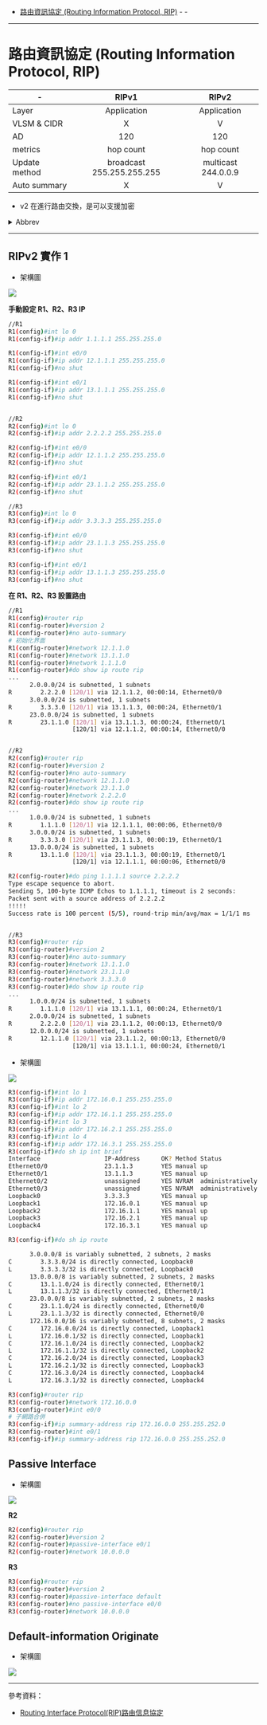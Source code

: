 * [路由資訊協定 (Routing Information Protocol, RIP)]()
      - []()
      - []()
---
# 路由資訊協定 (Routing Information Protocol, RIP)

-|RIPv1|RIPv2
---|:-:|:-:
Layer|Application|Application
VLSM & CIDR|X|V
AD|120|120
metrics|hop count|hop count
Update method|broadcast 255.255.255.255|multicast 244.0.0.9
Auto summary|X|V

* v2 在進行路由交換，是可以支援加密
<details>
<summary> Abbrev </summary>

- VLSM：Variable Length Subnet Mask, 可變長度的子網路遮罩
- CIDR：Classless Inter-Domain Routing, 無類別域間路由
- AD：Administration distance, 管理距離

</details>

---
## RIPv2 實作 1
* 架構圖

![](Image/W6-20201021/Test1.PNG)

**手動設定 R1、R2、R3 IP**
```sh
//R1
R1(config)#int lo 0
R1(config-if)#ip addr 1.1.1.1 255.255.255.0

R1(config-if)#int e0/0
R1(config-if)#ip addr 12.1.1.1 255.255.255.0
R1(config-if)#no shut

R1(config-if)#int e0/1
R1(config-if)#ip addr 13.1.1.1 255.255.255.0
R1(config-if)#no shut


//R2
R2(config)#int lo 0
R2(config-if)#ip addr 2.2.2.2 255.255.255.0

R2(config-if)#int e0/0
R2(config-if)#ip addr 12.1.1.2 255.255.255.0
R2(config-if)#no shut

R2(config-if)#int e0/1
R2(config-if)#ip addr 23.1.1.2 255.255.255.0
R2(config-if)#no shut

//R3
R3(config)#int lo 0
R3(config-if)#ip addr 3.3.3.3 255.255.255.0

R3(config-if)#int e0/0
R3(config-if)#ip addr 23.1.1.3 255.255.255.0
R3(config-if)#no shut

R3(config-if)#int e0/1
R3(config-if)#ip addr 13.1.1.3 255.255.255.0
R3(config-if)#no shut
```

**在 R1、R2、R3 設置路由**
```sh
//R1
R1(config)#router rip
R1(config-router)#version 2
R1(config-router)#no auto-summary
# 初始化界面
R1(config-router)#network 12.1.1.0
R1(config-router)#network 13.1.1.0
R1(config-router)#network 1.1.1.0
R1(config-router)#do show ip route rip
...
      2.0.0.0/24 is subnetted, 1 subnets
R        2.2.2.0 [120/1] via 12.1.1.2, 00:00:14, Ethernet0/0
      3.0.0.0/24 is subnetted, 1 subnets
R        3.3.3.0 [120/1] via 13.1.1.3, 00:00:24, Ethernet0/1
      23.0.0.0/24 is subnetted, 1 subnets
R        23.1.1.0 [120/1] via 13.1.1.3, 00:00:24, Ethernet0/1
                  [120/1] via 12.1.1.2, 00:00:14, Ethernet0/0


//R2
R2(config)#router rip
R2(config-router)#version 2
R2(config-router)#no auto-summary
R2(config-router)#network 12.1.1.0
R2(config-router)#network 23.1.1.0
R2(config-router)#network 2.2.2.0
R2(config-router)#do show ip route rip
...
      1.0.0.0/24 is subnetted, 1 subnets
R        1.1.1.0 [120/1] via 12.1.1.1, 00:00:06, Ethernet0/0
      3.0.0.0/24 is subnetted, 1 subnets
R        3.3.3.0 [120/1] via 23.1.1.3, 00:00:19, Ethernet0/1
      13.0.0.0/24 is subnetted, 1 subnets
R        13.1.1.0 [120/1] via 23.1.1.3, 00:00:19, Ethernet0/1
                  [120/1] via 12.1.1.1, 00:00:06, Ethernet0/0

R2(config-router)#do ping 1.1.1.1 source 2.2.2.2
Type escape sequence to abort.
Sending 5, 100-byte ICMP Echos to 1.1.1.1, timeout is 2 seconds:
Packet sent with a source address of 2.2.2.2
!!!!!
Success rate is 100 percent (5/5), round-trip min/avg/max = 1/1/1 ms


//R3
R3(config)#router rip
R3(config-router)#version 2
R3(config-router)#no auto-summary
R3(config-router)#network 13.1.1.0
R3(config-router)#network 23.1.1.0
R3(config-router)#network 3.3.3.0
R3(config-router)#do show ip route rip
...
      1.0.0.0/24 is subnetted, 1 subnets
R        1.1.1.0 [120/1] via 13.1.1.1, 00:00:24, Ethernet0/1
      2.0.0.0/24 is subnetted, 1 subnets
R        2.2.2.0 [120/1] via 23.1.1.2, 00:00:13, Ethernet0/0
      12.0.0.0/24 is subnetted, 1 subnets
R        12.1.1.0 [120/1] via 23.1.1.2, 00:00:13, Ethernet0/0
                  [120/1] via 13.1.1.1, 00:00:24, Ethernet0/1

```

* 架構圖

![](Image/W6-20201021/Test2.PNG)

```sh
R3(config-if)#int lo 1
R3(config-if)#ip addr 172.16.0.1 255.255.255.0
R3(config-if)#int lo 2
R3(config-if)#ip addr 172.16.1.1 255.255.255.0
R3(config-if)#int lo 3
R3(config-if)#ip addr 172.16.2.1 255.255.255.0
R3(config-if)#int lo 4
R3(config-if)#ip addr 172.16.3.1 255.255.255.0
R3(config-if)#do sh ip int brief
Interface                  IP-Address      OK? Method Status                Protocol
Ethernet0/0                23.1.1.3        YES manual up                    up  
Ethernet0/1                13.1.1.3        YES manual up                    up  
Ethernet0/2                unassigned      YES NVRAM  administratively down down
Ethernet0/3                unassigned      YES NVRAM  administratively down down
Loopback0                  3.3.3.3         YES manual up                    up  
Loopback1                  172.16.0.1      YES manual up                    up  
Loopback2                  172.16.1.1      YES manual up                    up  
Loopback3                  172.16.2.1      YES manual up                    up  
Loopback4                  172.16.3.1      YES manual up                    up  

R3(config-if)#do sh ip route

      3.0.0.0/8 is variably subnetted, 2 subnets, 2 masks
C        3.3.3.0/24 is directly connected, Loopback0
L        3.3.3.3/32 is directly connected, Loopback0
      13.0.0.0/8 is variably subnetted, 2 subnets, 2 masks
C        13.1.1.0/24 is directly connected, Ethernet0/1
L        13.1.1.3/32 is directly connected, Ethernet0/1
      23.0.0.0/8 is variably subnetted, 2 subnets, 2 masks
C        23.1.1.0/24 is directly connected, Ethernet0/0
L        23.1.1.3/32 is directly connected, Ethernet0/0
      172.16.0.0/16 is variably subnetted, 8 subnets, 2 masks
C        172.16.0.0/24 is directly connected, Loopback1
L        172.16.0.1/32 is directly connected, Loopback1
C        172.16.1.0/24 is directly connected, Loopback2
L        172.16.1.1/32 is directly connected, Loopback2
C        172.16.2.0/24 is directly connected, Loopback3
L        172.16.2.1/32 is directly connected, Loopback3
C        172.16.3.0/24 is directly connected, Loopback4
L        172.16.3.1/32 is directly connected, Loopback4

R3(config)#router rip
R3(config-router)#network 172.16.0.0
R3(config-router)#int e0/0
# 子網路合併
R3(config-if)#ip summary-address rip 172.16.0.0 255.255.252.0
R3(config-router)#int e0/1
R3(config-if)#ip summary-address rip 172.16.0.0 255.255.252.0
```
## Passive Interface
* 架構圖

![](Image/W6-20201021/PassiveInterface.PNG)

**R2**
```sh
R2(config)#router rip
R2(config-router)#version 2
R2(config-router)#passive-interface e0/1
R2(config-router)#network 10.0.0.0
```
**R3**
```sh
R3(config)#router rip
R3(config-router)#version 2
R3(config-router)#passive-interface default
R3(config-router)#no passive-interface e0/0
R3(config-router)#network 10.0.0.0
```

## Default-information Originate
* 架構圖

![](Image/W6-20201021/DefaultInformationOriginate.PNG)

---
參考資料：
- [Routing Interface Protocol(RIP)路由信息協定](https://www.jannet.hk/zh-Hant/post/routing-information-protocol-rip/)